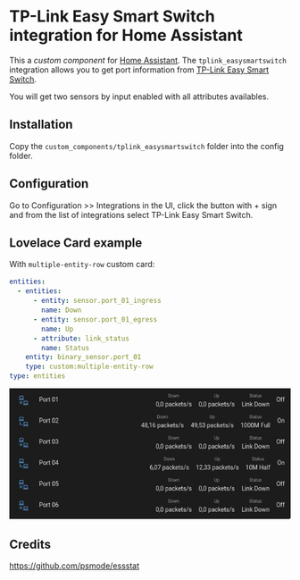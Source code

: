 # TP-Link Easy Smart Switch integration for Home Assistant

This a _custom component_ for [Home Assistant](https://www.home-assistant.io/).
The `tplink_easysmartswitch` integration allows you to get port information from [TP-Link Easy Smart Switch](https://www.tp-link.com/fr/business-networking/easy-smart-switch/).

You will get two sensors by input enabled with all attributes availables.

## Installation

Copy the `custom_components/tplink_easysmartswitch` folder into the config folder.

## Configuration

Go to Configuration >> Integrations in the UI, click the button with + sign and from the list of integrations select TP-Link Easy Smart Switch.

## Lovelace Card example

With `multiple-entity-row` custom card:

```yaml
entities:
  - entities:
      - entity: sensor.port_01_ingress
        name: Down
      - entity: sensor.port_01_egress
        name: Up
      - attribute: link_status
        name: Status
    entity: binary_sensor.port_01
    type: custom:multiple-entity-row
type: entities

```

![Card example](lovelave-card-example.jpg)

## Credits

https://github.com/psmode/essstat
